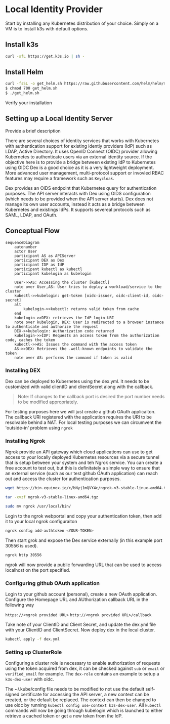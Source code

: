 # Local Identity Provider

Start by installing any Kubernetes distribution of your choice. Simply on a VM is to install k3s with default options.

## Install k3s

```bash
curl -sfL https://get.k3s.io | sh -
```

## Install Helm

```bash
curl -fsSL -o get_helm.sh https://raw.githubusercontent.com/helm/helm/main/scripts/get-helm-3
$ chmod 700 get_helm.sh
$ ./get_helm.sh
```

Verify your installation

## Setting up a Local Identity Server

Provide a brief description

There are several choices of identity services that works with Kubernetes with authentication support for existing identiy providers (IdP) such as LDAP, Active Directory. It uses OpenID Connect (OIDC) provider allowing Kubernetes to authenticate users via an external identity source. If the objective here is to provide a bridge between existing IdP to Kubernetes using OIDC Dex is a good choice as it is a very lightweight deployment. More advanced user management, multi-protocol support or invovled RBAC features may require a framework such as `Keycloak`.

Dex provides an OIDS endpoint that Kubernetes query for authentication purposes. The API server interacts with Dex using OIDS configuration (which needs to be provided when the API server starts). Dex does not manage its own user accounts, instead it acts as a bridge between Kubernetes and existings IdPs. It supports severeal protocols such as SAML, LDAP, and OAuth.

## Conceptual Flow

```mermaid
sequenceDiagram
    autonumber
    actor User
    participant AS as APIServer
    participant DEX as Dex
    participant IDP as IdP
    participant kubectl as kubectl
    participant kubelogin as kubelogin

    User->>AS: Accessing the cluster [kubectl]
    note over User,AS: User tries to deploy a workload/service to the cluster
    kubectl->>kubelogin: get-token [oidc-issuer, oidc-client-id, oidc-secret]
    alt
        kubelogin->>kubectl: returns valid token from cache
    end
    kubelogin->>DEX: retrieves the IdP login URI
    note over kubelogin, DEX: User is redirected to a browser instance to authenticate and authorize the request
    DEX->>kubelogin: Authorization code returned
    kubelogin->>IDP: Requests an access token from the authorization code, caches the token 
    kubectl->>AS: Issues the command with the access token
    AS->>DEX: Retrieves the .well-known endpoints to validate the token
    note over AS: performs the command if token is valid
```

### Installing DEX

Dex can be deployed to Kubernetes using the dex.yml. It needs to be customized with valid clientID and clientSecret along with the callback. 

>Note: If changes to the callback port is desired the port number needs to be modified appropriately.

For testing purposes here we will just create a github OAuth applicaiton. The callback URI registered with the application requires the URI to be resolvable behind a NAT. For local testing purposes we can circumvent the 'outside-in' problem using `ngrok`

### Installing Ngrok

Ngrok provide an API gateway which cloud applications can use to get access to your locally deployed Kubernetes resources via a secure tunnel that is setup between your system and teh Ngrok service. You can create a free account to test out, but this is definitately a simple way to ensure that an external service (such as our test github OAuth application) can reach out and access the cluster for authentication purposes.

```bash
wget https://bin.equinox.io/c/bNyj1mQVY4c/ngrok-v3-stable-linux-amd64.tgz

tar -xvzf ngrok-v3-stable-linux-amd64.tgz

sudo mv ngrok /usr/local/bin/
```

Login to the ngrok webportal and copy your authentication token, then add it to your local ngrok configuraiton

```bash
ngrok config add-authtoken <YOUR-TOKEN>
```

Then start grok and expose the Dex service externally (in this example port 30556 is used).

```bash
ngrok http 30556
```

ngrok will now provide a public forwarding URL that can be used to access localhost on the port specified.

### Configuring github OAuth application

Login to your github account (personal), create a new OAuth application. Configure the Homepage URL and AUthorization callback URL in the following way

`https://<ngrok provided URL>`
`http://<ngrok provided URL>/callback`

Take note of your ClientID and Client Secret, and update the dex.yml file with your ClientID and ClientSecret. Now deploy dex in the local cluster.

```bash
kubectl apply -f dex.yml
```

### Setting up ClusterRole

Configuring a cluster role is necessary to enable authorization of requests using the token acquired from dex, it can be checked against `sub` or `email` or `verified_email` for example. The `dex-role` contains an example to setup a `k3s-dex-user` with oidc.

The ~/.kube/config file needs to be modified to not use the default self-signed certificate for accessing the API server, a new context can be created, or the default be replaced. The context can then be changed to use oidc by running `kubectl config use-context k3s-dex-user`. All `kubectl` commands will now be going through kubelogin which is launched to either retrieve a cached token or get a new token from the IdP.